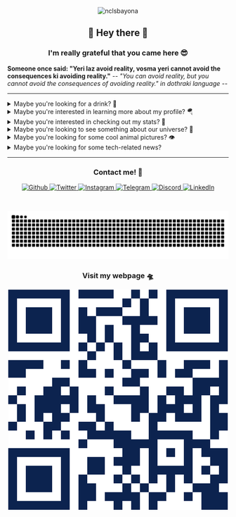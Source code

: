 <p align="center">

  <img src="https://socialify.git.ci/nclsbayona/nclsbayona/image?description=1&descriptionEditable=Come%20check%20my%20profile!&font=Bitter&pattern=Signal&theme=Dark" alt="nclsbayona" width="640" height="320" />

</p>

<h2 align="center">👋 Hey there 👋</h2>

<h3 align="center">I'm really grateful that you came here 😎</h3>

<!--p  align="center">
<img src="logo.png" alt="Logo" width="480">
</p-->



<p align="center">

  <strong align="center">Someone once said: &quot;Yeri laz avoid reality,  vosma yeri cannot avoid the consequences ki avoiding reality.&quot;</strong>
  <i>-- &quot;You can avoid reality, but you cannot avoid the consequences of avoiding reality.&quot; in dothraki language --</i>

</p>

----

<details>
<summary>Maybe you're looking for a drink? 🍹</summary>
<br />
<h4 align="center">Diesel</h4>
<p align="center">

<img src="https://www.thecocktaildb.com/images/media/drink/sxrrqq1454512852.jpg" alt="Drink image" />

</p>
 
<h5 align="center">Alcoholic - Beer</h5>

<h5 align="center">Neccesary ingredients</h5>
<table align="center">
<tr>
<td>
<table frame="box" rules="cols">
    <thead>
        <tr>
            <th style="padding-left: 1em; padding-right: 1em; text-align: center">Ingredient</th>
            <th style="padding-left: 1em; padding-right: 1em; text-align: center">Measure</th>
        </tr>
    </thead>
    <tbody>
        <tr>
            <td style="padding-left: 1em; padding-right: 1em; text-align: center; vertical-align: top">Lager</td>
            <td style="padding-left: 1em; padding-right: 1em; text-align: center; vertical-align: top">1/2 pint </td>
        </tr>
        <tr>
            <td style="padding-left: 1em; padding-right: 1em; text-align: center; vertical-align: top">Cider</td>
            <td style="padding-left: 1em; padding-right: 1em; text-align: center; vertical-align: top">1/2 pint </td>
        </tr>
        <tr>
            <td style="padding-left: 1em; padding-right: 1em; text-align: center; vertical-align: top">Blackcurrant cordial</td>
            <td style="padding-left: 1em; padding-right: 1em; text-align: center; vertical-align: top">1 dash </td>
        </tr>
    </tbody>
</table>
</td>
</tr>
</table>



<p align="center">
Pour the lager first then add the blackcurrant cordial. Top up with the cider. The colour sholud be very dark approaching the colour of Guiness.
</p>

----

</details>

<details>
<summary>Maybe you're interested in learning more about my profile? 🪂</summary>
<br />
<h5 align="center">👀 Visitor count</h5>
<p align="center">

<img src="https://profile-counter.glitch.me/nclsbayona/count.svg"/>

</p>
<p align="center">

<img src="https://img.shields.io/github/followers/nclsbayona?color=003153&logo=github&style=for-the-badge"/>
<img src="https://img.shields.io/github/last-commit/nclsbayona/nclsbayona?color=003153&logo=github&style=for-the-badge&label=Latest%20Profile%20Commit">

</p>
<p align="center">

<img src="https://github-profile-trophy.vercel.app/?username=nclsbayona&theme=dracula&no-frame=false&margin-w=5&margin-h=5&no-bg=true&column=4">

</p>

----

</details>
<details>
<summary>Maybe you're interested in checking out my stats? 🐣</summary>
<br />
<h4 align="center">General GitHub Stats 🌀</h4>

<p align="center">

<!--h5>😃 General Overview</h5-->
<img src="https://github-readme-stats.vercel.app/api?username=nclsbayona&show_icons=true&count_private=true&include_all_commits=true&locale=en&theme=tokyonight" width="260">

<!--h5>Life-Time Stats Overview 😃</h5-->
<img src="https://github-readme-streak-stats.herokuapp.com/?user=nclsbayona&theme=algolia" width="260">

</p>

<br />

<h4 align="center">🤖 Programming Languages Stats</h4>

<p align="center">

<!--h5>Most Used Languages Stats 💾</h5-->
<img src="https://github-readme-stats.vercel.app/api/top-langs/?username=nclsbayona&show_icons=true&locale=en&langs_count=5&theme=tokyonight">

</p>

<br />

<h4 align="center">⌚General Weekly-Stats</h4>
<table align="center">
<tr>
<td>
<table frame="box" rules="cols">
    <thead>
        <tr>
            <th style="padding-left: 1em; padding-right: 1em; text-align: center">Language name</th>
            <th style="padding-left: 1em; padding-right: 1em; text-align: center">Time spent</th>
        </tr>
    </thead>
    <tbody>
        <tr>
            <td style="padding-left: 1em; padding-right: 1em; text-align: center; vertical-align: top">Java</td>
            <td style="padding-left: 1em; padding-right: 1em; text-align: center; vertical-align: top">0 hours and 8 minutes</td>
        </tr>
        <tr>
            <td style="padding-left: 1em; padding-right: 1em; text-align: center; vertical-align: top">Git Config</td>
            <td style="padding-left: 1em; padding-right: 1em; text-align: center; vertical-align: top">0 hours and 4 minutes</td>
        </tr>
        <tr>
            <td style="padding-left: 1em; padding-right: 1em; text-align: center; vertical-align: top">XML</td>
            <td style="padding-left: 1em; padding-right: 1em; text-align: center; vertical-align: top">0 hours and 1 minutes</td>
        </tr>
    </tbody>
</table>
</td>
<td>
<table frame="box" rules="cols">
    <thead>
        <tr>
            <th style="padding-left: 1em; padding-right: 1em; text-align: center">OS name</th>
            <th style="padding-left: 1em; padding-right: 1em; text-align: center">Time spent</th>
        </tr>
    </thead>
    <tbody>
        <tr>
            <td style="padding-left: 1em; padding-right: 1em; text-align: center; vertical-align: top">Windows</td>
            <td style="padding-left: 1em; padding-right: 1em; text-align: center; vertical-align: top">0 hours and 14 minutes</td>
        </tr>
    </tbody>
</table>
</td>
</tr>
</table>

----
</details>

<details>
<summary>Maybe you're looking to see something about our universe? 🔭</summary>

<br />
<h4 align="center">Reflections of the Ghost Nebula - ©️ Bogdan Jarzyna @ 2023-10-30</h4>
<p align="center">

<img src="https://apod.nasa.gov/apod/image/2310/GhostNebula_Jarzyna_960.jpg" alt="Reflections of the Ghost Nebula image" />

</p>
 
<h5 align="center">Do any shapes seem to jump out at you from this interstellar field of stars and dust?  The jeweled expanse, filled with faint, starlight-reflecting clouds, drifts through the night in the royal constellation of Cepheus. Far from your own neighborhood on planet Earth, these ghostly apparitions lurk along the plane of the Milky Way at the edge of the Cepheus Flare molecular cloud complex some 1,200 light-years away. Over two light-years across and brighter than the other spooky chimeras, VdB 141 or Sh2-136 is also known as the Ghost Nebula, seen toward the bottom of the featured image. Within the reflection nebula are the telltale signs of dense cores collapsing in the early stages of star formation.   Tour the Universe: Random APOD Generator</h5>

----

</details>

<details>
<summary>Maybe you're looking for some cool animal pictures? 👁️</summary>

<br />
<table align="center">
<tr>
<td>
<img src="https://cdn.animality.xyz/dog/21.png" width="180"/>
</td>
<td>
<img src="https://cdn.animality.xyz/duck/14.png" width="180"/>
</td>
<td>
<img src="https://cdn.animality.xyz/fox/20.png" width="180"/>
</td>
</tr>
<tr>
<td>
<img src="https://cdn.animality.xyz/cat/28.png" width="180"/>
</td>
<td>
<img src="https://cdn.animality.xyz/bird/14.png" width="180"/>
</td>
<td>
<img src="https://cdn.animality.xyz/panda/14.png" width="180"/>
</td>
</tr>
<tr>
<td>
<img src="https://cdn.animality.xyz/redpanda/21.png" width="180"/>
</td>
<td>
<img src="https://cdn.animality.xyz/koala/0.png" width="180"/>
</td>
<td>
<img src="https://cdn.animality.xyz/whale/4.png" width="180"/>
</td>
</tr>
<tr>
<td>
<img src="https://cdn.animality.xyz/dolphin/0.png" width="180"/>
</td>
<td>
<img src="https://cdn.animality.xyz/kangaroo/16.png" width="180"/>
</td>
<td>
<img src="https://cdn.animality.xyz/rabbit/1.png" width="180"/>
</td>
</tr>
<tr>
<td>
<img src="https://cdn.animality.xyz/lion/1.png" width="180"/>
</td>
<td>
<img src="https://cdn.animality.xyz/bear/23.png" width="180"/>
</td>
<td>
<img src="https://cdn.animality.xyz/frog/13.png" width="180"/>
</td>
</tr>
<tr>
<td>
<img src="https://cdn.animality.xyz/penguin/8.png" width="180"/>
</td>
<td>
<img src="https://cdn.animality.xyz/axolotl/21.png" width="180"/>
</td>
<td>
<img src="https://cdn.animality.xyz/capybara/0.png" width="180"/>
</td>
</tr>
<tr>
<td>
<img src="https://cdn.animality.xyz/hedgehog/14.png" width="180"/>
</td>
<td>
<img src="https://cdn.animality.xyz/turtle/3.png" width="180"/>
</td>
<td>
<img src="https://cdn.animality.xyz/narwhal/9.png" width="180"/>
</td>
</tr>
<tr>
<td>
<img src="https://cdn.animality.xyz/squirrel/11.png" width="180"/>
</td>
<td>
<img src="https://cdn.animality.xyz/fish/10.png" width="180"/>
</td>
<td>
<img src="https://cdn.animality.xyz/horse/8.png" width="180"/>
</td>
</tr>
</table>

----

</details>


<details>
<summary>Maybe you're looking for some tech-related news? </summary>

<br />

<details>
<summary>Terrible Optimization: Cities Skylines 2 GPU Benchmarks & Graphics Optimization Guide - Gamers Nexus by None</summary>
<p align="center">
<img src="https://i.ytimg.com/vi/l4DX6mUY78s/maxresdefault.jpg" alt="Terrible Optimization: Cities Skylines 2 GPU Benchmarks & Graphics Optimization Guide - Gamers Nexus" />

<a href="https://www.youtube.com/watch?v=l4DX6mUY78s" > Sponsor: Lexar Thor DDR5 RAM on Amazon https://geni.us/AuxUm9This benchmark tests GPU performance in Cities: Skylines 2 by Colosssal Order. Cities Skylines 2... </a> 
</p>
<br />

</details>

<details>
<summary>How to copy and paste on a MacBook - Times of India by TIMESOFINDIA.COM</summary>
<p align="center">
<img src="https://static.toiimg.com/thumb/msid-104790943,width-1070,height-580,imgsize-6104,resizemode-75,overlay-toi_sw,pt-32,y_pad-40/photo.jpg" alt="How to copy and paste on a MacBook - Times of India" />

<a href="https://timesofindia.indiatimes.com/gadgets-news/how-to-copy-and-paste-on-a-macbook/articleshow/104790946.cms" > Knowing how to copy and paste on a MacBook is essential for duplicating and transferring text or content between applications. To copy, highlight the </a> 
</p>
<br />

</details>

<details>
<summary>Garena Free Fire MAX Codes for October 29: Get exclusive rewards this Diwali - HT Tech by HT Tech</summary>
<p align="center">
<img src="https://images.hindustantimes.com/tech/img/2023/10/29/1600x900/4553917dbe5df8481215371fbf2fbef2jpg_1655169131350_1698543453492.jpg" alt="Garena Free Fire MAX Codes for October 29: Get exclusive rewards this Diwali - HT Tech" />

<a href="https://tech.hindustantimes.com/how-to/garena-free-fire-max-codes-for-october-29-get-exclusive-rewards-this-diwali-71698543205590.html" > Garena Free Fire MAX Redeem Codes for October 29: Players can earn amazing in-game items for free with the help of Garena Free Fire MAX redeem codes! Check them out below. </a> 
</p>
<br />

</details>

<details>
<summary>Dominate the Game: Strategies to fast-track evo level in BGMI - HT Tech by HT Tech</summary>
<p align="center">
<img src="https://images.hindustantimes.com/tech/img/2023/10/29/1600x900/BGMI_Rising_1685629702207_1698543034620.png" alt="Dominate the Game: Strategies to fast-track evo level in BGMI - HT Tech" />

<a href="https://tech.hindustantimes.com/how-to/dominate-the-game-strategies-to-fast-track-evo-level-in-bgmi-71698542861531.html" > Discover the secrets to leveling up your Evo Level in BGMI with these 3 effective strategies, from missions to EXP cards. Dominate the battlefield like a pro! </a> 
</p>
<br />

</details>

<details>
<summary>Google researchers use off-the-shelf headphones to measure heart rate - The Verge by Wes Davis</summary>
<p align="center">
<img src="https://cdn.vox-cdn.com/thumbor/n7BNboQ3QEk7QdxRu79cjuFwsj4=/0x0:2040x1360/1200x628/filters:focal(1020x680:1021x681)/cdn.vox-cdn.com/uploads/chorus_asset/file/24016887/STK093_Google_02.jpg" alt="Google researchers use off-the-shelf headphones to measure heart rate - The Verge" />

<a href="https://www.theverge.com/2023/10/28/23936562/google-heart-rate-monitoring-headphones-earbuds-active-noise-canceling" > Google researchers used a software update to turn standard noise-canceling earbuds into heart rate monitors using ultrasound signals. </a> 
</p>
<br />

</details>



</details>


----

<h3 align="center">Contact me! 📇</h3>

<p align="center">
<a href="https://github.com/nclsbayona" target="_blank">
 <img alt="Github" src="https://img.shields.io/badge/GitHub-%2312180E.svg?&style=for-the-badge&logo=Github&logoColor=white">
</a>
<a href="https://twitter.com/nclsbayona" target="_blank">
 <img alt="Twitter" src="https://img.shields.io/badge/twitter-%231DA1F2.svg?&style=for-the-badge&logo=twitter&logoColor=white">
</a>
<a href="https://instagram.com/nclsbayona" target="_blank">
 <img alt="Instagram" src="https://img.shields.io/badge/-INSTAGRAM-critical?&style=for-the-badge&logo=instagram&logoColor=white">
</a>
<a href="https://t.me/nclsbayona" target="_blank">
 <img alt="Telegram" src="https://img.shields.io/badge/-TELEGRAM-blue?&style=for-the-badge&logo=telegram&logoColor=white">
</a>
<a href="https://www.discord.com/channels/@nclsbayona#6681" target="_blank">
 <img alt="Discord" src="https://img.shields.io/badge/-DISCORD-darkblue?&style=for-the-badge&logo=discord&logoColor=white">
</a>
<a href="https://www.linkedin.com/in/nclsbayona" target="_blank">
 <img alt="LinkedIn" src="https://img.shields.io/badge/-LINKEDIN-lightblue?&style=for-the-badge&logo=linkedin&logoColor=white">
</a>

</p>

<br />


<p align="center">

<img src="https://raw.githubusercontent.com/nclsbayona/Daily.dev-devcard-books/output/github-contribution-grid-snake-sissa.svg">

</p>

<h3 align="center">Visit my webpage 🛸</h3>

<p align="center">

<a href="https://nclsbayona.github.io" target="_blank">
 <img src="QR.png">
</a>

</p>
